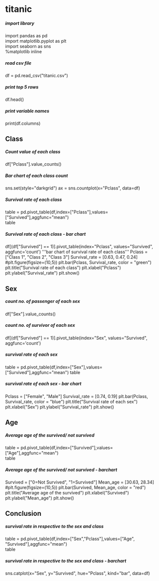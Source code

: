 # titanic

##### import library
import pandas as pd\
import matplotlib.pyplot as plt\
import seaborn as sns\
%matplotlib inline

##### read csv file
df = pd.read_csv("titanic.csv")

##### print top 5 rows
df.head()

##### print variable names
print(df.columns)

## Class
##### Count value of each class
df["Pclass"].value_counts()

##### Bar chart of each class count
sns.set(style="darkgrid")
ax = sns.countplot(x="Pclass", data=df)

##### Survival rate of each class
table = pd.pivot_table(df,index=["Pclass"],values=["Survived"],aggfunc="mean")\
table

##### Survival rate of each class - bar chart
df[(df["Survived"] == 1)].pivot_table(index="Pclass", values="Survived", aggfunc='count')
'''bar chart of survival rate of each class'''
Pclass = ["Class 1", "Class 2", "Class 3"]
Survival_rate = [0.63, 0.47, 0.24]
#plt.figure(figsize=(10,5))
plt.bar(Pclass, Survival_rate, color = "green")
plt.title("Survival rate of each class")
plt.xlabel("Pclass")
plt.ylabel("Survival_rate")
plt.show()

## Sex
##### count no. of passenger of each sex
df["Sex"].value_counts()
##### count no. of survivor of each sex
df[(df["Survived"] == 1)].pivot_table(index="Sex", values="Survived", aggfunc='count')
##### survival rate of each sex
table = pd.pivot_table(df,index=["Sex"],values=["Survived"],aggfunc="mean")
table
##### survival rate of each sex - bar chart
Pclass = ["Female", "Male"]
Survival_rate = [0.74, 0.19]
plt.bar(Pclass, Survival_rate, color = "blue")
plt.title("Survival rate of each sex")
plt.xlabel("Sex")
plt.ylabel("Survival_rate")
plt.show()

## Age
##### Average age of the survived/ not survived
table = pd.pivot_table(df,index=["Survived"],values=["Age"],aggfunc="mean")\
table
##### Average age of the survived/ not survived - barchart
Survived = ["0=Not Survived", "1=Survived"]
Mean_age = [30.63, 28.34]
#plt.figure(figsize=(10,5))
plt.bar(Survived, Mean_age, color = "red")
plt.title("Average age of the survived")
plt.xlabel("Survived")
plt.ylabel("Mean_age")
plt.show()

## Conclusion
##### survival rate in respective to the sex and class
table = pd.pivot_table(df,index=["Sex","Pclass"],values=["Age", "Survived"],aggfunc="mean")\
table
##### survival rate in respective to the sex and class - barchart
sns.catplot(x="Sex", y="Survived", hue="Pclass", kind="bar", data=df)
